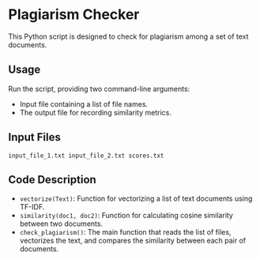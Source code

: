 # Plagiarism Checker

This Python script is designed to check for plagiarism among a set of text documents.

## Usage

Run the script, providing two command-line arguments:
- Input file containing a list of file names.
- The output file for recording similarity metrics.

## Input Files

    input_file_1.txt input_file_2.txt scores.txt

## Code Description

- `vectorize(Text)`: Function for vectorizing a list of text documents using TF-IDF.
- `similarity(doc1, doc2)`: Function for calculating cosine similarity between two documents.
- `check_plagiarism()`: The main function that reads the list of files, vectorizes the text, and compares the similarity between each pair of documents.
